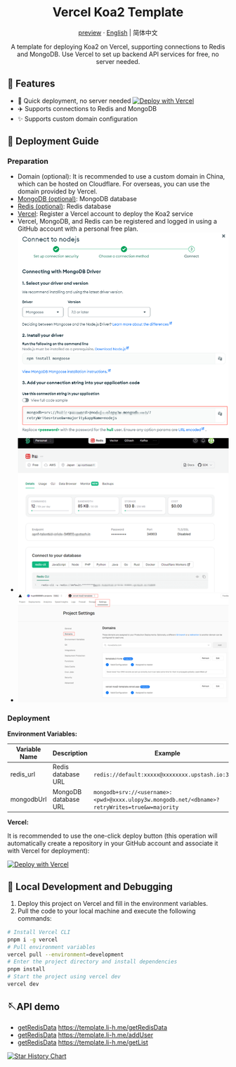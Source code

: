 <div align="center">
  <h1>Vercel Koa2 Template</h1>
  <p><a href="https://template.li-h.me/">preview</a> · <a href="https://github.com/hugh888888/VercelKoa2Template/blob/master/readme_en.md">English</a> | 简体中文</p>
  <p>A template for deploying Koa2 on Vercel, supporting connections to Redis and MongoDB. Use Vercel to set up backend API services for free, no server needed.</p>
</div>

## 🌈 Features

- 🚀 Quick deployment, no server needed [![Deploy with Vercel](https://vercel.com/button)](https://vercel.com/new/clone?repository-url=https%3A//github.com/hugh888888/VercelKoa2Template&env=redis_url&env=mongodbUrl)
- ✈️ Supports connections to Redis and MongoDB
- ✨ Supports custom domain configuration

## 👋 Deployment Guide

### Preparation

- Domain (optional): It is recommended to use a custom domain in China, which can be hosted on Cloudflare. For overseas, you can use the domain provided by Vercel.
- [MongoDB (optional)](https://www.mongodb.com): MongoDB database
- [Redis (optional)](https://upstash.com/): Redis database
- [Vercel](https://vercel.com): Register a Vercel account to deploy the Koa2 service
- Vercel, MongoDB, and Redis can be registered and logged in using a GitHub account with a personal free plan.
  ![MongoDB Configuration](./img/mongodb.png)
- ![Redis Configuration](./img/redis.png)
- ![Domain Configuration](./img/vercel.png)

### Deployment

**Environment Variables:**

| Variable Name | Description          | Example                                                                                        |
| ------------- | -------------------- | ---------------------------------------------------------------------------------------------- |
| redis_url     | Redis database URL   | `redis://default:xxxxx@xxxxxxxx.upstash.io:34903`                                              |
| mongodbUrl    | MongoDB database URL | `mongodb+srv://<username>:<pwd>@xxxx.ulopy3w.mongodb.net/<dbname>?retryWrites=true&w=majority` |

**Vercel:**

It is recommended to use the one-click deploy button (this operation will automatically create a repository in your GitHub account and associate it with Vercel for deployment):

[![Deploy with Vercel](https://vercel.com/button)](https://vercel.com/new/clone?repository-url=https%3A//github.com/hugh888888/VercelKoa2Template&env=redis_url&env=mongodbUrl)

## 🔨 Local Development and Debugging

1. Deploy this project on Vercel and fill in the environment variables.
2. Pull the code to your local machine and execute the following commands:

```bash
# Install Vercel CLI
pnpm i -g vercel
# Pull environment variables
vercel pull --environment=development
# Enter the project directory and install dependencies
pnpm install
# Start the project using vercel dev
vercel dev
```

## 🪡API demo

- [getRedisData](https://template.li-h.me/getRedisData) https://template.li-h.me/getRedisData
- [getRedisData](https://template.li-h.me/addUser?name=1&phone=2) https://template.li-h.me/addUser
- [getRedisData](https://template.li-h.me/getList) https://template.li-h.me/getList

[![Star History Chart](https://api.star-history.com/svg?repos=hugh888888/VercelKoa2Template&type=Date)](https://star-history.com/#hugh888888/VercelKoa2Template&Date)
